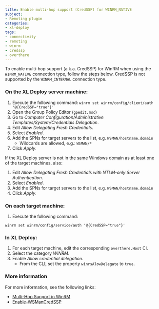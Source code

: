 ```yaml
---
title: Enable multi-hop support (CredSSP) for WINRM_NATIVE
subject:
- Remoting plugin
categories:
- xl-deploy
tags:
- connectivity
- remoting
- winrm
- credssp
- overthere
---
```


To enable multi-hop support (a.k.a. CredSSP) for WinRM when using the `WINRM_NATIVE` connection type, follow the steps below. CredSSP is not supported by the `WINRM_INTERNAL` connection type.

### On the XL Deploy server machine:

1. Execute the following command:
    `winrm set winrm/config/client/auth '@{CredSSP="true"}'`
1. Open the Group Policy Editor (`gpedit.msc`)
1. Go to _Computer Configuration/Administrative Templates/System/Credentials Delegation_.
1. Edit _Allow Delegating Fresh Credentials_.
1. Select _Enabled_.
1. Add the SPNs for target servers to the list, e.g. `WSMAN/hostname.domain`
    * Wildcards are allowed, e.g.: `WSMAN/*`
1. Click _Apply_.

If the XL Deploy server is not in the same Windows domain as at least one of the target machines, also:

1. Edit _Allow Delegating Fresh Credentials with NTLM-only Server Authentication_.
1. Select _Enabled_.
1. Add the SPNs for target servers to the list, e.g. `WSMAN/hostname.domain`
1. Click _Apply_.

### On each target machine:

1. Execute the following command:
```
winrm set winrm/config/service/auth '@{CredSSP="true"}'
```

### In XL Deploy:

1. For each target machine, edit the corresponding `overthere.Host` CI.
1. Select the category _WINRM_.
1. Enable _Allow credential delegation_.
    * From the CLI, set the property `winrsAlowDelegate` to `true`.

### More information

For more information, see the following links:

* [Multi-Hop Support in WinRM](http://msdn.microsoft.com/en-us/library/ee309365(v=vs.85).aspx)
* [Enable-WSManCredSSP](http://technet.microsoft.com/en-us/library/hh849872.aspx)
